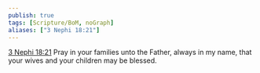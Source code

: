 ```yaml
---
publish: true
tags: [Scripture/BoM, noGraph]
aliases: ["3 Nephi 18:21"]
---
```

[3 Nephi 18:21](https://churchofjesuschrist.org/study/scriptures/bofm/3-ne/18?lang=eng&id=p21#p21) Pray in your families unto the Father, always in my name, that your wives and your children may be blessed.
